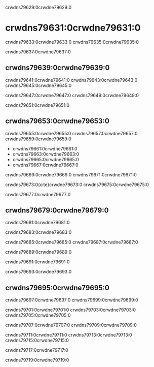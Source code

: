 crwdns79629:0crwdne79629:0
# crwdns79631:0crwdne79631:0

crwdns79633:0crwdne79633:0 crwdns79635:0crwdne79635:0

crwdns79637:0crwdne79637:0
## crwdns79639:0crwdne79639:0

crwdns79641:0crwdne79641:0 crwdns79643:0crwdne79643:0 crwdns79645:0crwdne79645:0

crwdns79647:0crwdne79647:0 crwdns79649:0crwdne79649:0

crwdns79651:0crwdne79651:0
## crwdns79653:0crwdne79653:0
crwdns79655:0crwdne79655:0 crwdns79657:0crwdne79657:0 crwdns79659:0crwdne79659:0
* crwdns79661:0crwdne79661:0
* crwdns79663:0crwdne79663:0
* crwdns79665:0crwdne79665:0
* crwdns79667:0crwdne79667:0

crwdns79669:0crwdne79669:0 crwdns79671:0crwdne79671:0

crwdns79673:0{cite}crwdne79673:0 crwdns79675:0crwdne79675:0

crwdns79677:0crwdne79677:0
## crwdns79679:0crwdne79679:0
crwdns79681:0crwdne79681:0

crwdns79683:0crwdne79683:0

crwdns79685:0crwdne79685:0 crwdns79687:0crwdne79687:0

crwdns79689:0crwdne79689:0

crwdns79691:0crwdne79691:0

crwdns79693:0crwdne79693:0
## crwdns79695:0crwdne79695:0

crwdns79697:0crwdne79697:0 crwdns79699:0crwdne79699:0

crwdns79701:0crwdne79701:0 crwdns79703:0crwdne79703:0 crwdns79705:0crwdne79705:0

crwdns79707:0crwdne79707:0 crwdns79709:0crwdne79709:0

crwdns79711:0crwdne79711:0 crwdns79713:0crwdne79713:0 crwdns79715:0crwdne79715:0

crwdns79717:0crwdne79717:0

crwdns79719:0crwdne79719:0 
